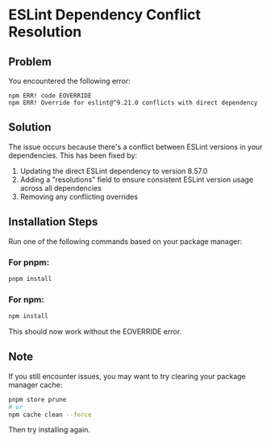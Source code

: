 # ESLint Dependency Conflict Resolution

## Problem

You encountered the following error:
```
npm ERR! code EOVERRIDE
npm ERR! Override for eslint@^9.21.0 conflicts with direct dependency
```

## Solution

The issue occurs because there's a conflict between ESLint versions in your dependencies. This has been fixed by:

1. Updating the direct ESLint dependency to version 8.57.0
2. Adding a "resolutions" field to ensure consistent ESLint version usage across all dependencies
3. Removing any conflicting overrides

## Installation Steps

Run one of the following commands based on your package manager:

### For pnpm:

```bash
pnpm install
```

### For npm:

```bash
npm install
```

This should now work without the EOVERRIDE error.

## Note

If you still encounter issues, you may want to try clearing your package manager cache:

```bash
pnpm store prune
# or
npm cache clean --force
```

Then try installing again.

